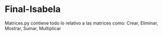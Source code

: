 # Final-Isabela

Matrices.py contiene todo lo relativo a las matrices como:
Crear,
Eliminar,
Mostrar,
Sumar,
Multiplicar
